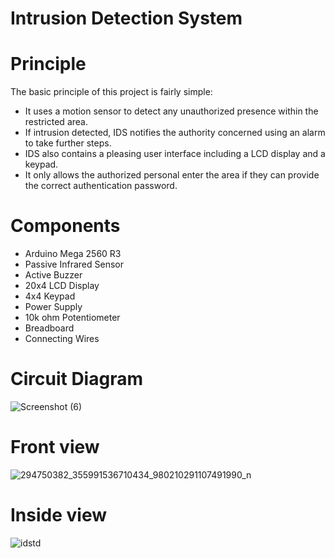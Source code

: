 # Intrusion Detection System



# Principle

The basic principle of this project is fairly simple:
* It uses a motion sensor to detect any unauthorized presence within the restricted area.
* If intrusion detected, IDS notifies the authority concerned using an alarm to take further steps. 
* IDS also contains a pleasing user interface including a LCD display and a keypad.
* It only allows the authorized personal enter the area if they can provide the correct authentication password.

# Components

* Arduino Mega 2560 R3
* Passive Infrared Sensor
* Active Buzzer
* 20x4 LCD Display
* 4x4 Keypad
* Power Supply
* 10k ohm Potentiometer
* Breadboard
* Connecting Wires

# Circuit Diagram

![Screenshot (6)](https://user-images.githubusercontent.com/103052177/194377487-41dbcb4c-524d-4c84-b038-8ce5f60c572e.png)

# Front view

![294750382_355991536710434_980210291107491990_n](https://user-images.githubusercontent.com/103052177/194377606-0d57371e-9e6a-43e5-a13c-07b3f4632d9d.jpg)

# Inside view

![idstd](https://user-images.githubusercontent.com/103052177/194377657-ec272ef4-2a38-4607-8e50-e1de4bd39958.jpg)


